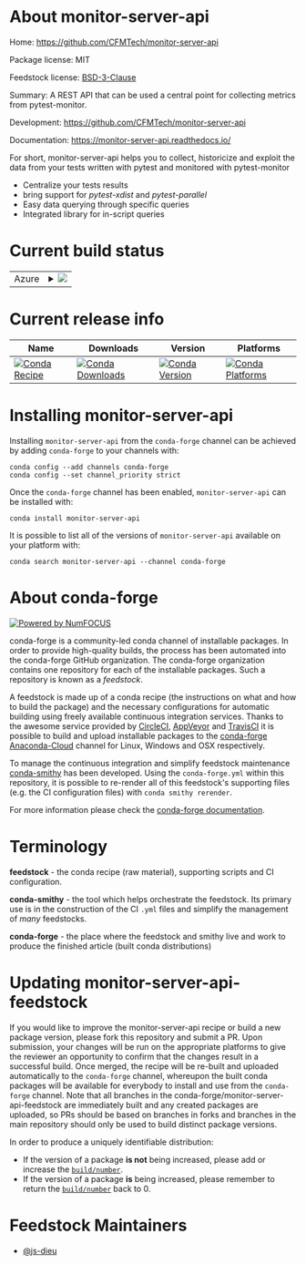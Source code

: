 About monitor-server-api
========================

Home: https://github.com/CFMTech/monitor-server-api

Package license: MIT

Feedstock license: [BSD-3-Clause](https://github.com/conda-forge/monitor-server-api-feedstock/blob/master/LICENSE.txt)

Summary: A REST API that can be used a central point for collecting metrics from pytest-monitor.

Development: https://github.com/CFMTech/monitor-server-api

Documentation: https://monitor-server-api.readthedocs.io/

For short, monitor-server-api helps you to collect, historicize and exploit the data from your tests
written with pytest and monitored with pytest-monitor
 * Centralize your tests results
 * bring support for *pytest-xdist* and *pytest-parallel*
 * Easy data querying through specific queries
 * Integrated library for in-script queries


Current build status
====================


<table>
    
  <tr>
    <td>Azure</td>
    <td>
      <details>
        <summary>
          <a href="https://dev.azure.com/conda-forge/feedstock-builds/_build/latest?definitionId=13048&branchName=master">
            <img src="https://dev.azure.com/conda-forge/feedstock-builds/_apis/build/status/monitor-server-api-feedstock?branchName=master">
          </a>
        </summary>
        <table>
          <thead><tr><th>Variant</th><th>Status</th></tr></thead>
          <tbody><tr>
              <td>linux_64_python3.6.____cpython</td>
              <td>
                <a href="https://dev.azure.com/conda-forge/feedstock-builds/_build/latest?definitionId=13048&branchName=master">
                  <img src="https://dev.azure.com/conda-forge/feedstock-builds/_apis/build/status/monitor-server-api-feedstock?branchName=master&jobName=linux&configuration=linux_64_python3.6.____cpython" alt="variant">
                </a>
              </td>
            </tr><tr>
              <td>linux_64_python3.7.____cpython</td>
              <td>
                <a href="https://dev.azure.com/conda-forge/feedstock-builds/_build/latest?definitionId=13048&branchName=master">
                  <img src="https://dev.azure.com/conda-forge/feedstock-builds/_apis/build/status/monitor-server-api-feedstock?branchName=master&jobName=linux&configuration=linux_64_python3.7.____cpython" alt="variant">
                </a>
              </td>
            </tr><tr>
              <td>linux_64_python3.8.____cpython</td>
              <td>
                <a href="https://dev.azure.com/conda-forge/feedstock-builds/_build/latest?definitionId=13048&branchName=master">
                  <img src="https://dev.azure.com/conda-forge/feedstock-builds/_apis/build/status/monitor-server-api-feedstock?branchName=master&jobName=linux&configuration=linux_64_python3.8.____cpython" alt="variant">
                </a>
              </td>
            </tr><tr>
              <td>linux_64_python3.9.____cpython</td>
              <td>
                <a href="https://dev.azure.com/conda-forge/feedstock-builds/_build/latest?definitionId=13048&branchName=master">
                  <img src="https://dev.azure.com/conda-forge/feedstock-builds/_apis/build/status/monitor-server-api-feedstock?branchName=master&jobName=linux&configuration=linux_64_python3.9.____cpython" alt="variant">
                </a>
              </td>
            </tr><tr>
              <td>osx_64_python3.6.____cpython</td>
              <td>
                <a href="https://dev.azure.com/conda-forge/feedstock-builds/_build/latest?definitionId=13048&branchName=master">
                  <img src="https://dev.azure.com/conda-forge/feedstock-builds/_apis/build/status/monitor-server-api-feedstock?branchName=master&jobName=osx&configuration=osx_64_python3.6.____cpython" alt="variant">
                </a>
              </td>
            </tr><tr>
              <td>osx_64_python3.7.____cpython</td>
              <td>
                <a href="https://dev.azure.com/conda-forge/feedstock-builds/_build/latest?definitionId=13048&branchName=master">
                  <img src="https://dev.azure.com/conda-forge/feedstock-builds/_apis/build/status/monitor-server-api-feedstock?branchName=master&jobName=osx&configuration=osx_64_python3.7.____cpython" alt="variant">
                </a>
              </td>
            </tr><tr>
              <td>osx_64_python3.8.____cpython</td>
              <td>
                <a href="https://dev.azure.com/conda-forge/feedstock-builds/_build/latest?definitionId=13048&branchName=master">
                  <img src="https://dev.azure.com/conda-forge/feedstock-builds/_apis/build/status/monitor-server-api-feedstock?branchName=master&jobName=osx&configuration=osx_64_python3.8.____cpython" alt="variant">
                </a>
              </td>
            </tr><tr>
              <td>osx_64_python3.9.____cpython</td>
              <td>
                <a href="https://dev.azure.com/conda-forge/feedstock-builds/_build/latest?definitionId=13048&branchName=master">
                  <img src="https://dev.azure.com/conda-forge/feedstock-builds/_apis/build/status/monitor-server-api-feedstock?branchName=master&jobName=osx&configuration=osx_64_python3.9.____cpython" alt="variant">
                </a>
              </td>
            </tr>
          </tbody>
        </table>
      </details>
    </td>
  </tr>
</table>

Current release info
====================

| Name | Downloads | Version | Platforms |
| --- | --- | --- | --- |
| [![Conda Recipe](https://img.shields.io/badge/recipe-monitor--server--api-green.svg)](https://anaconda.org/conda-forge/monitor-server-api) | [![Conda Downloads](https://img.shields.io/conda/dn/conda-forge/monitor-server-api.svg)](https://anaconda.org/conda-forge/monitor-server-api) | [![Conda Version](https://img.shields.io/conda/vn/conda-forge/monitor-server-api.svg)](https://anaconda.org/conda-forge/monitor-server-api) | [![Conda Platforms](https://img.shields.io/conda/pn/conda-forge/monitor-server-api.svg)](https://anaconda.org/conda-forge/monitor-server-api) |

Installing monitor-server-api
=============================

Installing `monitor-server-api` from the `conda-forge` channel can be achieved by adding `conda-forge` to your channels with:

```
conda config --add channels conda-forge
conda config --set channel_priority strict
```

Once the `conda-forge` channel has been enabled, `monitor-server-api` can be installed with:

```
conda install monitor-server-api
```

It is possible to list all of the versions of `monitor-server-api` available on your platform with:

```
conda search monitor-server-api --channel conda-forge
```


About conda-forge
=================

[![Powered by NumFOCUS](https://img.shields.io/badge/powered%20by-NumFOCUS-orange.svg?style=flat&colorA=E1523D&colorB=007D8A)](http://numfocus.org)

conda-forge is a community-led conda channel of installable packages.
In order to provide high-quality builds, the process has been automated into the
conda-forge GitHub organization. The conda-forge organization contains one repository
for each of the installable packages. Such a repository is known as a *feedstock*.

A feedstock is made up of a conda recipe (the instructions on what and how to build
the package) and the necessary configurations for automatic building using freely
available continuous integration services. Thanks to the awesome service provided by
[CircleCI](https://circleci.com/), [AppVeyor](https://www.appveyor.com/)
and [TravisCI](https://travis-ci.com/) it is possible to build and upload installable
packages to the [conda-forge](https://anaconda.org/conda-forge)
[Anaconda-Cloud](https://anaconda.org/) channel for Linux, Windows and OSX respectively.

To manage the continuous integration and simplify feedstock maintenance
[conda-smithy](https://github.com/conda-forge/conda-smithy) has been developed.
Using the ``conda-forge.yml`` within this repository, it is possible to re-render all of
this feedstock's supporting files (e.g. the CI configuration files) with ``conda smithy rerender``.

For more information please check the [conda-forge documentation](https://conda-forge.org/docs/).

Terminology
===========

**feedstock** - the conda recipe (raw material), supporting scripts and CI configuration.

**conda-smithy** - the tool which helps orchestrate the feedstock.
                   Its primary use is in the construction of the CI ``.yml`` files
                   and simplify the management of *many* feedstocks.

**conda-forge** - the place where the feedstock and smithy live and work to
                  produce the finished article (built conda distributions)


Updating monitor-server-api-feedstock
=====================================

If you would like to improve the monitor-server-api recipe or build a new
package version, please fork this repository and submit a PR. Upon submission,
your changes will be run on the appropriate platforms to give the reviewer an
opportunity to confirm that the changes result in a successful build. Once
merged, the recipe will be re-built and uploaded automatically to the
`conda-forge` channel, whereupon the built conda packages will be available for
everybody to install and use from the `conda-forge` channel.
Note that all branches in the conda-forge/monitor-server-api-feedstock are
immediately built and any created packages are uploaded, so PRs should be based
on branches in forks and branches in the main repository should only be used to
build distinct package versions.

In order to produce a uniquely identifiable distribution:
 * If the version of a package **is not** being increased, please add or increase
   the [``build/number``](https://docs.conda.io/projects/conda-build/en/latest/resources/define-metadata.html#build-number-and-string).
 * If the version of a package **is** being increased, please remember to return
   the [``build/number``](https://docs.conda.io/projects/conda-build/en/latest/resources/define-metadata.html#build-number-and-string)
   back to 0.

Feedstock Maintainers
=====================

* [@js-dieu](https://github.com/js-dieu/)

